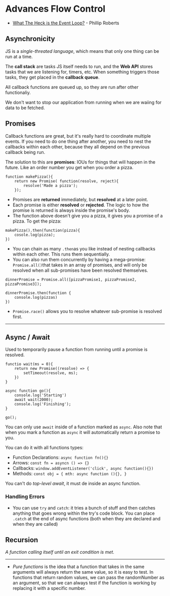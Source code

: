 # Advances Flow Control

- [What The Heck is the Event Loop?](https://www.youtube.com/watch?v=8aGhZQkoFbQ) - Phillip Roberts


## Asynchronicity
JS is a *single-threated language*, which means that only one thing can be run at a time. 

The **call stack** are tasks JS itself needs to run, and the **Web API** stores tasks that we are listening for, timers, etc. When something triggers those tasks, they get placed in the **callback queue**.

All callback functions are queued up, so they are run after other functionaliy. 

We don't want to stop our application from running when we are waiing for data to be fetched. 

## Promises
Callback functions are great, but it's really hard to coordinate multiple events. If you need to do one thing after another, you need to nest the callbacks within each other, because they all depend on the previous callback being run.

The solution to this are **promises**: IOUs for things that will happen in the future. Like an order number you get when you order a pizza.

```
function makePizza(){
    return new Promise( function(resolve, reject){
        resolve('Made a pizza');
    });
```

- Promises are **returned** immediately, but **resolved** at a later point.
- Each promise is either **resolved** or **rejected**. The logic to how the promise is returned is always inside the promise's body.
- The function above doesn't give you a pizza, it gives you a promise of a pizza. To get the pizza:

```
makePizza().then(function(pizza){
    cosole.log(pizza);
})
```

- You can chain as many `.then`as you like instead of nesting callbacks within each other. This runs them sequentially.
- You can also run them concurrently by having a mega-promise: `Promise.all()`that takes in an array of promises, and will only be resolved when all sub-promises have been resolved themselves.

```
dinnerPromise = Promise.all([pizzaPromise1, pizzaPromise2, pizzaPromise3]);

dinnerPromise.then(function {
    console.log(pizzas)
})
```
- `Promise.race()` allows you to resolve whatever sub-promise is resolved first. 
---

## Async / Await

Used to temporarily pause a function from running until a promise is resolved.

```
functio wait(ms = 0){
    return new Promise((resolve) => {
        setTimeout(resolve, ms);
    })
}

async function go(){
    console.log('Starting')
    await wait(2000);
    console.log('Finishing');
}

go();
```

You can only use `await` inside of a function marked as `async`. Also note that when you mark a function as `async` it will automatically return a promise to you. 

You can do it with all functions types:
- Function Declarations: `async function fn(){}`
- Arrows: `const fn = asyncn () => {}`
- Callbacks: `window.addEventListener('click', async function(){})`
- Methods: `const obj = { mth: async function (){}, }`

You can't do *top-level await*, it must de inside an async function. 

### Handling Errors

- You can use `try` and `catch`: it tries a bunch of stuff and then catches anything that goes wrong within the try's code block. You can place `.catch` at the end of async functions (both when they are declared and when they are called)

## Recursion
*A function calling itself until an exit condition is met*.



---


- *Pure functions* is the idea that a function that takes in the same arguments will always return the same value, so it is easy to test. In functions that return random values, we can pass the randomNumber as an argument, so that we can always test if the function is working by replacing it with a specific number. 

